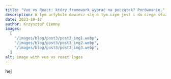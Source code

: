 ```yaml
---
title: "Vue vs React: który framework wybrać na początek? Porównanie."
description: W tym artykule dowiesz się o tym czym jest i do czego służy git. Dowiesz się również jak go używać i nauczysz się podstawowych komend gita. Dzięki poznaniu podstaw gita twoja codzienna praca z kodem będzie dużo wydajniejsza.
date: 2023-10-17
author: Krzysztof Ciemny
images:
  [
    "/images/blog/post3/post3_img1.webp",
    "/images/blog/post3/post3_img2.webp",
    "/images/blog/post3/post3_img3.webp",
  ]
alt: image with vue vs react logos
---
```


hej
